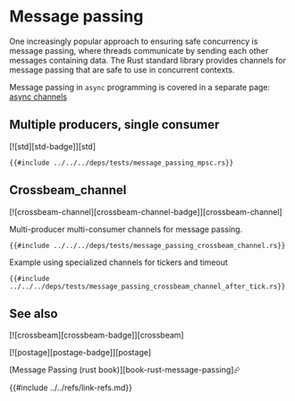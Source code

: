 # Message passing

One increasingly popular approach to ensuring safe concurrency is message passing, where threads communicate by sending each other messages containing data. The Rust standard library provides channels for message passing that are safe to use in concurrent contexts.

Message passing in `async` programming is covered in a separate page: [async channels](../asynchronous/async_channels.md)

## Multiple producers, single consumer

[![std][std-badge]][std]

```rust,editable
{{#include ../../../deps/tests/message_passing_mpsc.rs}}
```

## Crossbeam_channel

[![crossbeam-channel][crossbeam-channel-badge]][crossbeam-channel]

Multi-producer multi-consumer channels for message passing.

```rust,editable,mdbook-runnable
{{#include ../../../deps/tests/message_passing_crossbeam_channel.rs}}
```

Example using specialized channels for tickers and timeout

```rust,editable,mdbook-runnable
{{#include ../../../deps/tests/message_passing_crossbeam_channel_after_tick.rs}}
```

## See also

[![crossbeam][crossbeam-badge]][crossbeam]

[![postage][postage-badge]][postage]

[Message Passing (rust book)][book-rust-message-passing]⮳

{{#include ../../refs/link-refs.md}}
